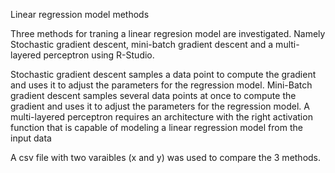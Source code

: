 Linear regression model methods

Three methods for traning a linear regresion model are investigated. Namely Stochastic gradient descent, mini-batch gradient descent and a multi-layered perceptron using R-Studio.

Stochastic gradient descent samples a data point to compute the gradient and uses it to adjust the parameters for the regression model.
Mini-Batch gradient descent samples several data points at once to compute the gradient and uses it to adjust the parameters for the regression model.
A multi-layered perceptron requires an architecture with the right activation function that is capable of modeling a linear regression model from the input data 

A csv file with two varaibles (x and y) was used to compare the 3 methods.
